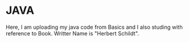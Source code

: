 # JAVA
Here, I am uploading my java code from Basics and I also studing with reference to Book.
Writter Name is "Herbert Schildt".
